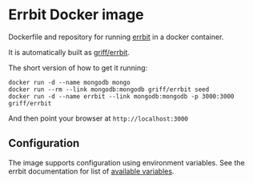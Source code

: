 # Errbit Docker image

Dockerfile and repository for running [errbit] in a docker container.

It is automatically built as [griff/errbit].

The short version of how to get it running:
```
docker run -d --name mongodb mongo
docker run --rm --link mongodb:mongodb griff/errbit seed
docker run -d --name errbit --link mongodb:mongodb -p 3000:3000 griff/errbit
```

And then point your browser at ```http://localhost:3000```


## Configuration

The image supports configuration using environment variables.
See the errbit documentation for list of [available variables].

[errbit]: https://github.com/errbit/errbit
[griff/errbit]: https://hub.docker.com/r/griff/errbit/
[available variables]: https://github.com/errbit/errbit/blob/master/docs/configuration.md
